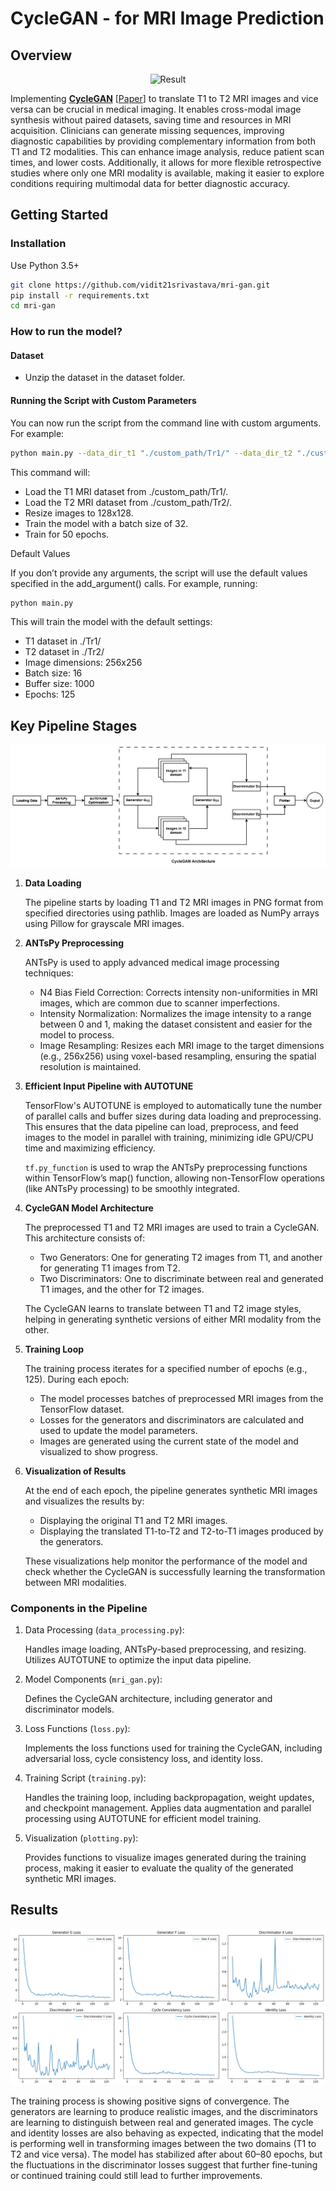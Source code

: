 # CycleGAN - for MRI Image Prediction

## Overview
<!-- ![Result](./Assets/cyclegan_training.gif) -->

<div align="center"><img style="margin:0px"src="./Assets/cyclegan_training.gif" alt="Result" width="400" height="400"></div>


Implementing  [**CycleGAN**](https://github.com/junyanz/CycleGAN) [[Paper](https://arxiv.org/abs/1703.10593)]  to translate T1 to T2 MRI images and vice versa can be crucial in medical imaging. It enables cross-modal image synthesis without paired datasets, saving time and resources in MRI acquisition. Clinicians can generate missing sequences, improving diagnostic capabilities by providing complementary information from both T1 and T2 modalities. This can enhance image analysis, reduce patient scan times, and lower costs. Additionally, it allows for more flexible retrospective studies where only one MRI modality is available, making it easier to explore conditions requiring multimodal data for better diagnostic accuracy.

## Getting Started

### Installation

Use Python 3.5+ 

```bash
git clone https://github.com/vidit21srivastava/mri-gan.git
pip install -r requirements.txt
cd mri-gan
```

### How to run the model?

#### Dataset
- Unzip the dataset in the dataset folder.

#### Running the Script with Custom Parameters

You can now run the script from the command line with custom arguments. For example:

```bash
python main.py --data_dir_t1 "./custom_path/Tr1/" --data_dir_t2 "./custom_path/Tr2/" --img_height 128 --img_width 128 --batch_size 32 --epochs 50
```
This command will:
- Load the T1 MRI dataset from ./custom_path/Tr1/.
- Load the T2 MRI dataset from ./custom_path/Tr2/.
- Resize images to 128x128.
- Train the model with a batch size of 32.
- Train for 50 epochs.

Default Values

If you don’t provide any arguments, the script will use the default values specified in the add_argument() calls. For example, running:

```bash
python main.py
```

This will train the model with the default settings:

- T1 dataset in ./Tr1/
- T2 dataset in ./Tr2/
- Image dimensions: 256x256
- Batch size: 16
- Buffer size: 1000
- Epochs: 125

## Key Pipeline Stages

<div style="text-align: center;">
    <img src="./Assets/GAN2.drawio.png" alt="pipeline">
</div>


1. **Data Loading**

    The pipeline starts by loading T1 and T2 MRI images in PNG format from specified directories using pathlib.
    Images are loaded as NumPy arrays using Pillow for grayscale MRI images.

2. **ANTsPy Preprocessing**

    ANTsPy is used to apply advanced medical image processing techniques:
    - N4 Bias Field Correction: Corrects intensity non-uniformities in MRI images, which are common due to scanner imperfections.
    - Intensity Normalization: Normalizes the image intensity to a range between 0 and 1, making the dataset consistent and easier for the model to process.
    - Image Resampling: Resizes each MRI image to the target dimensions (e.g., 256x256) using voxel-based resampling, ensuring the spatial resolution is maintained.

3. **Efficient Input Pipeline with AUTOTUNE**

    TensorFlow's AUTOTUNE is employed to automatically tune the number of parallel calls and buffer sizes during data loading and preprocessing.
    This ensures that the data pipeline can load, preprocess, and feed images to the model in parallel with training, minimizing idle GPU/CPU time and maximizing efficiency.

    `tf.py_function` is used to wrap the ANTsPy preprocessing functions within TensorFlow’s map() function, allowing non-TensorFlow operations (like ANTsPy processing) to be smoothly integrated.

4. **CycleGAN Model Architecture**

    The preprocessed T1 and T2 MRI images are used to train a CycleGAN. This architecture consists of:
    - Two Generators: One for generating T2 images from T1, and another for generating T1 images from T2.
    - Two Discriminators: One to discriminate between real and generated T1 images, and the other for T2 images.

    The CycleGAN learns to translate between T1 and T2 image styles, helping in generating synthetic versions of either MRI modality from the other.

5. **Training Loop**

    The training process iterates for a specified number of epochs (e.g., 125).
    During each epoch:
    - The model processes batches of preprocessed MRI images from the TensorFlow dataset.
    - Losses for the generators and discriminators are calculated and used to update the model parameters.
    - Images are generated using the current state of the model and visualized to show progress.

6. **Visualization of Results**

    At the end of each epoch, the pipeline generates synthetic MRI images and visualizes the results by:
    - Displaying the original T1 and T2 MRI images.
    - Displaying the translated T1-to-T2 and T2-to-T1 images produced by the generators.

    These visualizations help monitor the performance of the model and check whether the CycleGAN is successfully learning the transformation between MRI modalities.

### Components in the Pipeline

1. Data Processing (`data_processing.py`):

    Handles image loading, ANTsPy-based preprocessing, and resizing.
    Utilizes AUTOTUNE to optimize the input data pipeline.

2. Model Components (`mri_gan.py`):

    Defines the CycleGAN architecture, including generator and discriminator models.

3. Loss Functions (`loss.py`):

    Implements the loss functions used for training the CycleGAN, including adversarial loss, cycle consistency loss, and identity loss.

4. Training Script (`training.py`):

    Handles the training loop, including backpropagation, weight updates, and checkpoint management.
    Applies data augmentation and parallel processing using AUTOTUNE for efficient model training.

5. Visualization (`plotting.py`):

    Provides functions to visualize images generated during the training process, making it easier to evaluate the quality of the generated synthetic MRI images.

## Results

<div style="text-align: center;">
    <img src="./Assets/graph2.png" alt="Results">
</div>



The training process is showing positive signs of convergence. The generators are learning to produce realistic images, and the discriminators are learning to distinguish between real and generated images. The cycle and identity losses are also behaving as expected, indicating that the model is performing well in transforming images between the two domains (T1 to T2 and vice versa). The model has stabilized after about 60–80 epochs, but the fluctuations in the discriminator losses suggest that further fine-tuning or continued training could still lead to further improvements.
